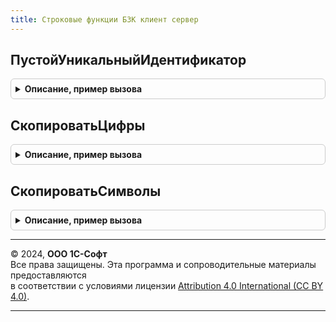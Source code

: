 ```yaml
---
title: Строковые функции БЗК клиент сервер
---
```



## ПустойУникальныйИдентификатор
<details style="margin: 1em 0; padding: 0.5em; border: 1px solid #ccc; border-radius: 6px;">

<summary style="font-weight: bold; cursor: pointer;">Описание, пример вызова</summary>

```bsl

// Возвращает строку пустого глобального уникального идентификатора GUID.
//
// Возвращаемое значение:
//  Строка - строка, содержащая пустой уникальный идентификатор.
//
Функция ПустойУникальныйИдентификатор() Экспорт
```

Пример вызова
```bsl
Результат = СтроковыеФункцииБЗККлиентСервер.ПустойУникальныйИдентификатор() 
```
</details>

## СкопироватьЦифры
<details style="margin: 1em 0; padding: 0.5em; border: 1px solid #ccc; border-radius: 6px;">

<summary style="font-weight: bold; cursor: pointer;">Описание, пример вызова</summary>

```bsl

// Из переданной строки создает новую, содержащую только цифры.
// Иные символы отбрасываются.
//
// Параметры:
//  Значение - Строка - исходная строка.
//
// Возвращаемое значение:
//   Строка - строка, содержащая только цифры.
//
Функция СкопироватьЦифры(Знач Значение) Экспорт
```

Пример вызова
```bsl
Результат = СтроковыеФункцииБЗККлиентСервер.СкопироватьЦифры(Значение) 
```
</details>

## СкопироватьСимволы
<details style="margin: 1em 0; padding: 0.5em; border: 1px solid #ccc; border-radius: 6px;">

<summary style="font-weight: bold; cursor: pointer;">Описание, пример вызова</summary>

```bsl

// Из переданной строки создает новую, содержащую только указанные символы.
// Иные символы отбрасываются.
//
// Параметры:
//  Значение - Строка - исходная строка.
//  Символы  - Строка - допустимые символы.
//
// Возвращаемое значение:
//   Строка - строка, содержащая только указанные символы.
//
Функция СкопироватьСимволы(Знач Значение, Знач Символы) Экспорт
```

Пример вызова
```bsl
Результат = СтроковыеФункцииБЗККлиентСервер.СкопироватьСимволы(Значение, Символы) 
```
</details>

---

© 2024, **ООО 1С-Софт**  
Все права защищены. Эта программа и сопроводительные материалы предоставляются  
в соответствии с условиями лицензии [Attribution 4.0 International (CC BY 4.0)](https://creativecommons.org/licenses/by/4.0/legalcode).

---
